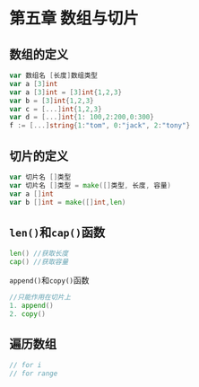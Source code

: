 # 第五章 数组与切片

## 数组的定义

```go
var 数组名 [长度]数组类型
var a [3]int
var a [3]int = [3]int{1,2,3}
var b = [3]int{1,2,3}
var c = [...]int{1,2,3}
var d = [...]int{1: 100,2:200,0:300}
f := [...]string{1:"tom", 0:"jack", 2:"tony"}
```

## 切片的定义

```go
var 切片名 []类型
var 切片名 []类型 = make([]类型, 长度, 容量)
var a []int
var b []int = make([]int,len)
```

## `len()`和`cap()`函数

```go
len() //获取长度
cap() //获取容量
```

`append()`和`copy()`函数

```go
//只能作用在切片上
1. append()
2. copy()
```

## 遍历数组

```go
// for i
// for range
```

